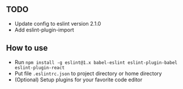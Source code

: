 ## TODO

- Update config to eslint version 2.1.0
- Add eslint-plugin-import

## How to use

- Run `npm install -g eslint@1.x babel-eslint eslint-plugin-babel eslint-plugin-react`
- Put file `.eslintrc.json` to project directory or home directory
- (Optional) Setup plugins for your favorite code editor
